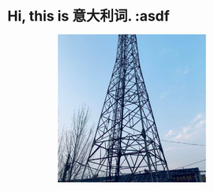 # Hi, this is **意大利词**. :asdf

<div align=center>
<img alt="Yiyang Sun" src="./assets/avatar.jpg" width=300 />

</div>

